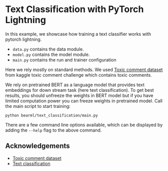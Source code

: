 # Text Classification with PyTorch Lightning

In this example, we showcase how training a text classifier works with pytorch lightning.

- `data.py` contains the data module.
- `model.py` contains the model module.
- `main.py` contains the run and trainer configuration

Here we rely mostly on standard methods. We used [Toxic comment dataset](https://www.kaggle.com/c/jigsaw-toxic-comment-classification-challenge) from kaggle toxic comment challenge which contains toxic comments.

We rely on pretrained BERT as a language model that provides text embeddings for down stream task (here text classification). To get best results, you should unfreeze the weights in BERT model but if you have limited computation power you can freeze weights in pretrained model.
Call the main script to start training:

```shell
python bearml/text_classification/main.py
```

There are a few command line options available, which can be displayed by adding the
`--help` flag to the above command.

## Acknowledgements

- [Toxic comment dataset](https://www.kaggle.com/c/jigsaw-toxic-comment-classification-challenge)
- [Text classification](https://curiousily.com/posts/multi-label-text-classification-with-bert-and-pytorch-lightning/)
